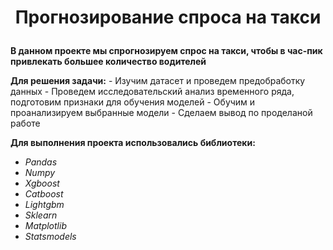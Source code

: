 # <p style="text-align: center;"> Прогнозирование спроса на такси </p>

**В данном проекте мы спрогнозируем спрос на такси, чтобы в час-пик привлекать большее количество водителей**
    
**Для решения задачи:** 
    - Изучим датасет и проведем предобработку данных
    - Проведем исследовательский анализ временного ряда, подготовим признаки для обучения моделей
    - Обучим и проанализируем выбранные модели
    - Сделаем вывод по проделаной работе

**Для выполнения проекта использовались библиотеки:**  
- *Pandas*  
- *Numpy* 
- *Xgboost*  
- *Catboost*  
- *Lightgbm*  
- *Sklearn*  
- *Matplotlib*  
- *Statsmodels* 


```python

```
